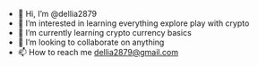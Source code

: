 - 👋 Hi, I’m @dellia2879
- 👀 I’m interested in learning everything explore play with crypto 
- 🌱 I’m currently learning crypto currency basics
- 💞️ I’m looking to collaborate on anything 
- 📫 How to reach me dellia2879@gmail.com

<!---
dellia2879/dellia2879 is a ✨ special ✨ repository because its `README.md` (this file) appears on your GitHub profile.
You can click the Preview link to take a look at your changes.
--->
